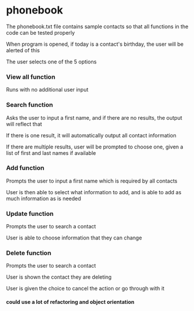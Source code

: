 # phonebook

The phonebook.txt file contains sample contacts so that all functions in the code can be tested properly

When program is opened, if today is a contact's birthday, the user will be alerted of this

The user selects one of the 5 options

### View all function

  Runs with no additional user input
  
### Search function

  Asks the user to input a first name, and if there are no results, the output will reflect that
  
  If there is one result, it will automatically output all contact information
  
  If there are multiple results, user will be prompted to choose one, given a list of first and last names if available
  
### Add function

  Prompts the user to input a first name which is required by all contacts
  
  User is then able to select what information to add, and is able to add as much information as is needed
  
### Update function

  Prompts the user to search a contact
  
  User is able to choose information that they can change
  
### Delete function
  
  Prompts the user to search a contact
  
  User is shown the contact they are deleting
  
  User is given the choice to cancel the action or go through with it
  
#### could use a lot of refactoring and object orientation
